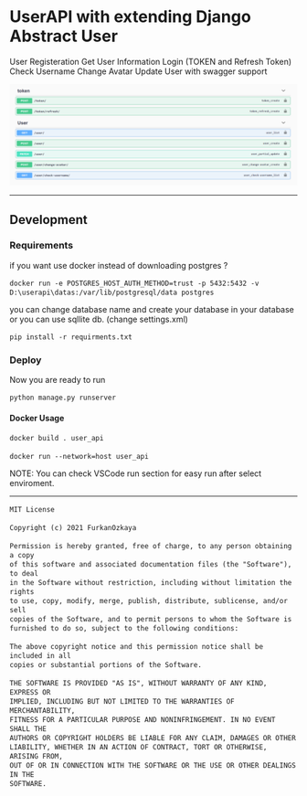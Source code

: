 # UserAPI with extending Django Abstract User

User Registeration
Get User Information
Login (TOKEN and Refresh Token)
Check Username
Change Avatar
Update User
with swagger support


![API LIST](./image/apilist.PNG)


----

## Development 

### Requirements

if you want use docker instead of downloading postgres ?

```
docker run -e POSTGRES_HOST_AUTH_METHOD=trust -p 5432:5432 -v D:\userapi\datas:/var/lib/postgresql/data postgres
````

you can change database name and create your database in your database or you can use sqllite db. (change settings.xml)

```
pip install -r requirments.txt
```
### Deploy

Now you are ready to run

```
python manage.py runserver
```

#### Docker Usage
```
docker build . user_api

docker run --network=host user_api
```

NOTE: You can check VSCode run section for easy run after select enviroment.

---
```
MIT License

Copyright (c) 2021 FurkanOzkaya

Permission is hereby granted, free of charge, to any person obtaining a copy
of this software and associated documentation files (the "Software"), to deal
in the Software without restriction, including without limitation the rights
to use, copy, modify, merge, publish, distribute, sublicense, and/or sell
copies of the Software, and to permit persons to whom the Software is
furnished to do so, subject to the following conditions:

The above copyright notice and this permission notice shall be included in all
copies or substantial portions of the Software.

THE SOFTWARE IS PROVIDED "AS IS", WITHOUT WARRANTY OF ANY KIND, EXPRESS OR
IMPLIED, INCLUDING BUT NOT LIMITED TO THE WARRANTIES OF MERCHANTABILITY,
FITNESS FOR A PARTICULAR PURPOSE AND NONINFRINGEMENT. IN NO EVENT SHALL THE
AUTHORS OR COPYRIGHT HOLDERS BE LIABLE FOR ANY CLAIM, DAMAGES OR OTHER
LIABILITY, WHETHER IN AN ACTION OF CONTRACT, TORT OR OTHERWISE, ARISING FROM,
OUT OF OR IN CONNECTION WITH THE SOFTWARE OR THE USE OR OTHER DEALINGS IN THE
SOFTWARE.
```